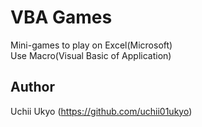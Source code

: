 # VBA Games
Mini-games to play on Excel(Microsoft)  
Use Macro(Visual Basic of Application)
    
## Author
Uchii Ukyo (https://github.com/uchii01ukyo)